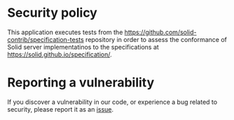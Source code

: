 # Security policy

This application executes tests from the https://github.com/solid-contrib/specification-tests repository in order to assess the conformance of
Solid server implementatinos to the specifications at https://solid.github.io/specification/.

# Reporting a vulnerability

If you discover a vulnerability in our code, or experience a bug related to security,
please report it as an [issue](https://github.com/solid-contrib/conformance-test-harness/issues).
